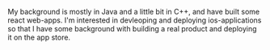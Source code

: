 My background is mostly in Java and a little bit in C++, and have built some react web-apps. I'm interested in devleoping and deploying ios-applications so that I have some background with building a real product and deploying it on the app store.